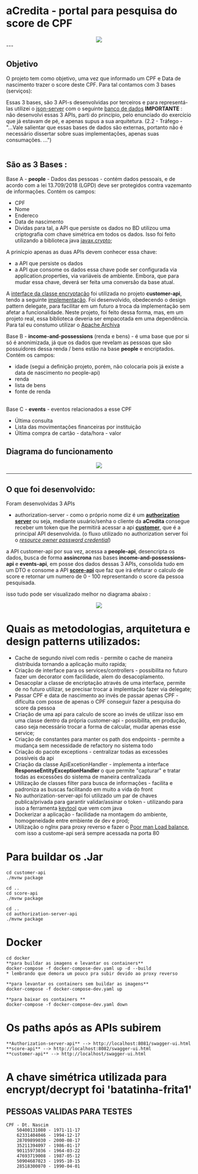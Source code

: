 # aCredita - portal para pesquisa do score de CPF

<center><img src="./images/logo-small.png"></center>
---


## Objetivo
O projeto tem como objetivo, uma vez que informado um CPF e Data de nascimento trazer o score deste CPF. Para tal contamos com 3 bases (serviços):  

Essas 3 bases, são 3 API-s desenvolvidas por terceiros e para representá-las utilizei o [json-server](https://www.npmjs.com/package/json-server) com o seguinte [banco de dados](./docker/db.json)
**IMPORTANTE** : não desenvolvi essas 3 APIs, parti do princípio, pelo enunciado do exercício que já estavam de pé, e apenas supus a sua arquitetura. (2.2 - Tráfego - "...Vale salientar que essas bases de dados são externas, portanto não é
necessário dissertar sobre suas implementações, apenas suas consumações. ...")  
<br> 

## São as 3 Bases :
Base A - **people** -  Dados das pessoas - contém dados pessoais, e de acordo com a lei  13.709/2018 (LGPD) deve ser protegidos contra vazemanto de informações.
Contém os campos: 
* CPF
* Nome 
* Endereco
* Data de nascimento
* Dividas
para tal, a API que persiste os dados no BD utilizou uma criptografia com chave simétrica em todos os dados. Isso foi feito utilizando a biblioteca java [javax.crypto](https://docs.oracle.com/javase/7/docs/api/javax/crypto/package-summary.html);

A prinícpio apenas as duas APIs devem conhecer essa chave:  
* a API que persiste os dados  
* a API que consome os dados
essa chave pode ser configurada via application.properties, via variáveis de ambiente. Embora, que para mudar essa chave, deverá ser feita uma conversão da base atual.

A [interface da classe encryptação](./customer-api/src/main/java/br/com/acredita/customer/utils/IEncryptDecrypt.java) foi utilizada no projeto  **customer-api**, tendo a seguinte [implementação](./customer-api/src/main/java/br/com/acredita/customer/utils/EncryptDecrypt.java). Foi desenvolvido, obedecendo o design pattern delegate,  para facilitar em um futuro a troca da implementação sem afetar a funcionalidade. Neste projeto, foi feito dessa forma, mas, em um projeto real, essa biblioteca deveria ser empacotada em uma dependência. Para tal eu constumo utilizar o [Apache Archiva](http://archiva.apache.org/)
<br>

Base B - **income-and-possessions**  (renda e bens) - é uma base que por si só é anonimizada, já que os dados que revelam as  pessoas que são possuidores dessa renda / bens estão na base **people** e encriptados.  
Contém os campos:
* idade (segui a definição projeto, porém, não colocaria pois já existe a data de nascimento no people-api)
* renda 
* lista de bens 
* fonte de renda
<br><br>

Base C - **events** - eventos relacionados a esse CPF
* Última consulta
* Lista das movimentações financeiras por instituição
* Última compra de cartão - data/hora - valor



	
## Diagrama do funcionamento 
<center><img src="./images/bases.png"></center>

---
## O que foi desenvolvido:

Foram desenvolvidas 3 APIs
* authorization-server - como o próprio nome diz é um [**authorization server**](./authorization-server) ou seja, mediante usuário/senha o cliente da __aCredita__ consegue receber um token que lhe permitirá acessar a api [**customer**](./customer-api), que é a principal API desenvolvida. (o fluxo utilizado no authorization server foi o [*resource owner password credential*](#ROPC))


a API customer-api por sua vez, acessa a **people-api**, desencripta os dados, busca de forma **assincrona** nas bases **income-and-possessions-api** e **events-api**, em posse dos dados dessas 3 APIs, consolida tudo em um DTO [](customer-api/src/main/java/br/com/acredita/customer/DTOin/CalculaScoreDTOin.java) e consome a API [**score-api**](./score-api) que faz que irá efeturar o calculo de score e retornar um numero de 0 - 100 representando o score da pessoa pesquisada.

isso tudo pode ser visualizado melhor no diagrama abaixo :
<center><img src="./images/customer-api.png"></center>


# Quais as metodologias, arquitetura e design patterns utilizados:
* Cache de segundo nivel com redis - permite o cache de maneira distribuida tornando a aplicação muito rapida;
* Criação de interface para os services/controllers - possibilita no futuro fazer um decorator com facilidade, alem do desacoplamento.
* Desacoplar a classe de encriptação através de uma interface, permite de no futuro utilizar, se precisar trocar a implemtação fazer via delegate;
* Passar CPF e data de nascimento ao invés de passar apenas CPF - dificulta com posse de apenas o CPF conseguir fazer a pesquisa do score da pessoa
* Criação de uma api para calculo de score ao invés de utilizar isso em uma classe dentro da própria customer-api - possibilita, em produção, caso seja necessário trocar a forma de calcular, mudar apenas esse service;
* Criação de constantes para manter os path dos endpoints - permite a mudança sem necessidade de refactory no sistema todo
* Criação do pacote exceptions - centralizar todas as excessões possíveis da api
* Criação da classe ApiExcetionHandler - implementa a interface __ResponseEntityExceptionHandler__ o que permite "capturar" e tratar todas as excessões do sistema de maneira centralizada 
* Utilização de classes filter para busca de informações - facilita e padroniza as buscas facilitando em muito a vida do front
* No authorization-server-api foi utilizado um par de chaves publica/privada para garantir validar/assinar o token - utilizando para isso a ferramenta [keytool](https://docs.oracle.com/en/java/javase/12/tools/keytool.html) que vem com java 
* Dockerizar a aplicação - facilidade na montagem do ambiente, homogeneidade entre embiente de dev e prod;
* Utilização o ngInx para proxy reverso e fazer o [Poor man Load balance](https://www.networkworld.com/article/2722741/poor-man-s-load-balancing.html#:~:text=Poor%20man%27s%20load%20balancing%20is%20properly%20called%20Round,could%20set%20up%20five%20A%20records%20like%20this%3A), com isso a custome-api será sempre acessada na porta 80



# Para buildar os .Jar 
	cd customer-api
	./mvnw package

	cd ..
	cd score-api
	./mvnw package

	cd ..
	cd authorization-server-api
	./mvnw package

# Docker
	cd docker
	**para buildar as imagens e levantar os containers**
	docker-compose -f docker-compose-dev.yaml up -d --build 
	* lembrando que demora um pouco pra subir devido ao proxy reverso

	**para levantar os containers sem buildar as imagens**
	docker-compose -f docker-compose-dev.yaml up 

	**para baixar os containers **
	docker-compose -f docker-compose-dev.yaml down 

# Os paths após as APIs subirem 
	**Authorization-server-api** --> http://localhost:8081/swagger-ui.html
	**score-api** --> http://localhost:8082/swagger-ui.html
	**customer-api** --> http://localhost/swagger-ui.html


# A chave simétrica utilizada para encrypt/decrypt foi 'batatinha-frita1'

## PESSOAS VALIDAS PARA TESTES
    CPF - Dt. Nascim
		50400131080 - 1971-11-17  
		62331404046 - 1994-12-17  
		28709899030 - 2000-08-17  
		35211394097 - 1986-01-17  
		90115973036 - 1964-03-22  
		47693719008 - 1987-05-12  
		50904687023 - 1995-10-15  
		28518300070 - 1990-04-01  
		

